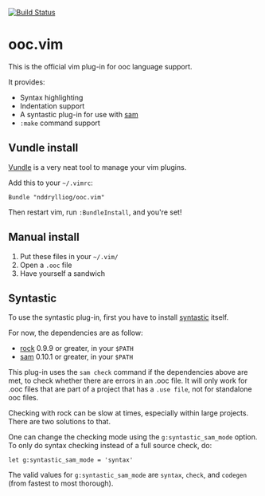 
[![Build Status](https://travis-ci.org/nddrylliog/ooc.vim.png?branch=master)](https://travis-ci.org/nddrylliog/ooc.vim)

# ooc.vim

This is the official vim plug-in for ooc language support.

It provides:

  * Syntax highlighting
  * Indentation support
  * A syntastic plug-in for use with [sam][sam]
  * `:make` command support

## Vundle install

[Vundle][vundle] is a very neat tool to manage your vim plugins.

Add this to your `~/.vimrc`:

```viml
Bundle "nddrylliog/ooc.vim"
```

Then restart vim, run `:BundleInstall`, and you're set!

## Manual install

 1. Put these files in your `~/.vim/`
 2. Open a `.ooc` file
 3. Have yourself a sandwich

## Syntastic

To use the syntastic plug-in, first you have to install [syntastic][syntastic]
itself.

For now, the dependencies are as follow:

  * [rock][rock] 0.9.9 or greater, in your `$PATH`
  * [sam][sam] 0.10.1 or greater, in your `$PATH`

This plug-in uses the `sam check` command if the dependencies above are met, to
check whether there are errors in an .ooc file. It will only work for .ooc files
that are part of a project that has a `.use file`, not for standalone ooc files.

Checking with rock can be slow at times, especially within large projects. There
are two solutions to that.

One can change the checking mode using the `g:syntastic_sam_mode` option. To only
do syntax checking instead of a full source check, do:

```viml
let g:syntastic_sam_mode = 'syntax'
```

The valid values for `g:syntastic_sam_mode` are `syntax`, `check`, and `codegen`
(from fastest to most thorough).

[vundle]: https://github.com/gmarik/vundle
[syntastic]: https://github.com/scrooloose/syntastic
[rock]: https://github.com/nddrylliog/rock
[sam]: https://github.com/nddrylliog/sam

